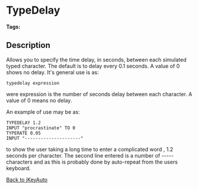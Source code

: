 # TypeDelay

<PageHeader />

**Tags:**
<badge text='program profiling' vertical='middle' />

## Description

Allows you to specify the time delay, in seconds, between each simulated typed character. The default is to delay every 0.1 seconds. A value of 0 shows no delay. It's general use is as:

```
typedelay expression
```

were expression is the number of seconds delay between each character. A value of 0 means no delay.

An example of use may be as:

```
TYPEDELAY 1.2
INPUT "procrastinate" TO 0
TYPERATE 0.05
INPUT "---------------------"
```

to show the user taking a long time to enter a complicated word , 1.2 seconds per character. The second line entered is a number of ----- characters and as this is probably done by auto-repeat from the users keyboard.

[Back to jKeyAuto](./../README.md)

<PageFooter />
